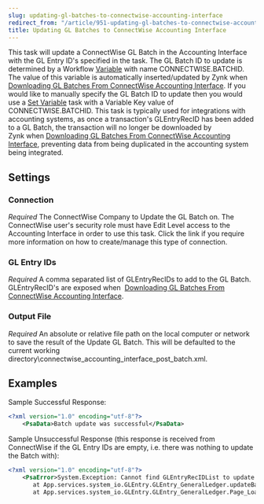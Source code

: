 ```yaml
---
slug: updating-gl-batches-to-connectwise-accounting-interface
redirect_from: "/article/951-updating-gl-batches-to-connectwise-accounting-interface"
title: Updating GL Batches to ConnectWise Accounting Interface
---
```



This task will update a ConnectWise GL Batch in the Accounting Interface with the GL Entry ID's specified in the task. The GL Batch ID to update is determined by a Workflow [Variable](48-variables) with name CONNECTWISE.BATCHID. The value of this variable is automatically inserted/updated by Zynk when [Downloading GL Batches From ConnectWise Accounting Interface](926-downloading-gl-batches-from-connectwise). If you would like to manually specify the GL Batch ID to update then you would use a [Set Variable](377-set-variable) task with a Variable Key value of CONNECTWISE.BATCHID. This task is typically used for integrations with accounting systems, as once a transaction's GLEntryRecID has been added to a GL Batch, the transaction will no longer be downloaded by Zynk when [Downloading GL Batches From ConnectWise Accounting Interface](926-downloading-gl-batches-from-connectwise), preventing data from being duplicated in the accounting system being integrated.


## Settings

### Connection
_Required_
The ConnectWise Company to Update the GL Batch on.	  The ConnectWise user's security role must have Edit Level access to the Accounting Interface in order to use this task.	  Click the link if you require more information on how to create/manage this type of connection.

### GL Entry IDs
_Required_
A comma separated list of GLEntryRecIDs to add to the GL Batch.	  GLEntryRecID's are exposed when 	[Downloading GL Batches From ConnectWise Accounting Interface](downloading-gl-batches-from-connectwise-accounting-interface).

### Output File
_Required_
An absolute or relative file path on the local computer or network to save the result of the Update GL Batch. This will be defaulted to the current working directory\connectwise\_accounting\_interface\_post\_batch.xml.

## Examples

Sample Successful Response:

```xml
<?xml version="1.0" encoding="utf-8"?>
    <PsaData>Batch update was successful</PsaData>
```

Sample Unsuccessful Response (this response is received from ConnectWise if the GL Entry IDs are empty, i.e. there was nothing to update the Batch with):

```xml
<?xml version="1.0" encoding="utf-8"?>
    <PsaError>System.Exception: Cannot find GLEntryRecIDList to update
       at App.services.system_io.GLEntry.GLEntry_GeneralLedger.updateBatch()
       at App.services.system_io.GLEntry.GLEntry_GeneralLedger.Page_Load(Object sender, EventArgs e)</PsaError>
```